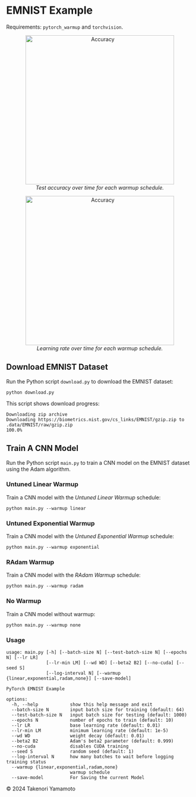 # EMNIST Example

Requirements: `pytorch_warmup` and `torchvision`.

<p align="center">
  <img src="https://github.com/Tony-Y/pytorch_warmup/raw/master/examples/emnist/figs/accuracy.png" alt="Accuracy" width="400"/></br>
  <i>Test accuracy over time for each warmup schedule.</i>
</p>

<p align="center">
  <img src="https://github.com/Tony-Y/pytorch_warmup/raw/master/examples/emnist/figs/learning_rate.png" alt="Accuracy" width="400"/></br>
  <i>Learning rate over time for each warmup schedule.</i>
</p>

## Download EMNIST Dataset

Run the Python script `download.py` to download the EMNIST dataset:

```shell
python download.py
```

This script shows download progress:

```
Downloading zip archive
Downloading https://biometrics.nist.gov/cs_links/EMNIST/gzip.zip to .data/EMNIST/raw/gzip.zip
100.0%
```

## Train A CNN Model

Run the Python script `main.py` to train a CNN model on the EMNIST dataset using the Adam algorithm.

### Untuned Linear Warmup

Train a CNN model with the *Untuned Linear Warmup* schedule:

```
python main.py --warmup linear
```

### Untuned Exponential Warmup

Train a CNN model with the *Untuned Exponential Warmup* schedule:

```
python main.py --warmup exponential
```

### RAdam Warmup

Train a CNN model with the *RAdam Warmup* schedule:

```
python main.py --warmup radam
```

### No Warmup

Train a CNN model without warmup:

```
python main.py --warmup none
```

### Usage

```
usage: main.py [-h] [--batch-size N] [--test-batch-size N] [--epochs N] [--lr LR]
               [--lr-min LM] [--wd WD] [--beta2 B2] [--no-cuda] [--seed S]
               [--log-interval N] [--warmup {linear,exponential,radam,none}] [--save-model]

PyTorch EMNIST Example

options:
  -h, --help            show this help message and exit
  --batch-size N        input batch size for training (default: 64)
  --test-batch-size N   input batch size for testing (default: 1000)
  --epochs N            number of epochs to train (default: 10)
  --lr LR               base learning rate (default: 0.01)
  --lr-min LM           minimum learning rate (default: 1e-5)
  --wd WD               weight decay (default: 0.01)
  --beta2 B2            Adam's beta2 parameter (default: 0.999)
  --no-cuda             disables CUDA training
  --seed S              random seed (default: 1)
  --log-interval N      how many batches to wait before logging training status
  --warmup {linear,exponential,radam,none}
                        warmup schedule
  --save-model          For Saving the current Model
```

&copy; 2024 Takenori Yamamoto